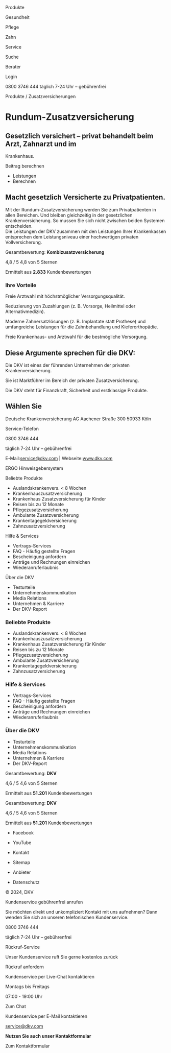 Produkte

Gesundheit

Pflege

Zahn

Service

Suche

Berater

Login

0800 3746 444 täglich 7-24 Uhr – gebührenfrei

Produkte / Zusatzversicherungen

# Rundum-Zusatzversicherung

## Gesetzlich versichert – privat behandelt beim Arzt, Zahnarzt und im
Krankenhaus.

Beitrag berechnen

  * Leistungen
  * Berechnen

## Macht gesetzlich Versicherte zu Privatpatienten.

Mit der Rundum-Zusatzversicherung werden Sie zum Privatpatienten in allen
Bereichen. Und bleiben gleichzeitig in der gesetzlichen Krankenversicherung.
So mussen Sie sich nicht zwischen beiden Systemen entscheiden.  
Die Leistungen der DKV zusammen mit den Leistungen Ihrer Krankenkassen
entsprechen dem Leistungsniveau einer hochwertigen privaten Vollversicherung.

Gesamtbewertung: **Kombizusatzversicherung**

4,8 / 5 4,8 von 5 Sternen

Ermittelt aus **2.833** Kundenbewertungen  

### Ihre Vorteile

Freie Arztwahl mit höchstmöglicher Versorgungsqualität.

Reduzierung von Zuzahlungen (z. B. Vorsorge, Heilmittel oder
Alternativmedizin).

Moderne Zahnersatzlösungen (z. B. Implantate statt Prothese) und umfangreiche
Leistungen für die Zahnbehandlung und Kieferorthopädie.

Freie Krankenhaus- und Arztwahl für die bestmögliche Versorgung.

## Diese Argumente sprechen für die DKV:

Die DKV ist eines der führenden Unternehmen der privaten Krankenversicherung.

Sie ist Marktführer im Bereich der privaten Zusatzversicherung.

Die DKV steht für Finanzkraft, Sicherheit und erstklassige Produkte.

## Wählen Sie

Deutsche Krankenversicherung AG Aachener Straße 300 50933 Köln

Service-Telefon

0800 3746 444

täglich 7-24 Uhr – gebührenfrei

E-Mail:service@dkv.com | Webseite:www.dkv.com

  
ERGO Hinweisgebersystem

Beliebte Produkte

  * Auslandskrankenvers. < 8 Wochen
  * Krankenhauszusatzversicherung
  * Krankenhaus Zusatzversicherung für Kinder
  * Reisen bis zu 12 Monate
  * Pflegezusatzversicherung
  * Ambulante Zusatzversicherung
  * Krankentagegeldversicherung
  * Zahnzusatzversicherung

Hilfe & Services

  * Vertrags-Services
  * FAQ - Häufig gestellte Fragen
  * Bescheinigung anfordern
  * Anträge und Rechnungen einreichen
  * Wiederanruferlaubnis

Über die DKV

  * Testurteile
  * Unternehmenskommunikation
  * Media Relations
  * Unternehmen & Karriere
  * Der DKV-Report

### Beliebte Produkte

  * Auslandskrankenvers. < 8 Wochen
  * Krankenhauszusatzversicherung
  * Krankenhaus Zusatzversicherung für Kinder
  * Reisen bis zu 12 Monate
  * Pflegezusatzversicherung
  * Ambulante Zusatzversicherung
  * Krankentagegeldversicherung
  * Zahnzusatzversicherung

### Hilfe & Services

  * Vertrags-Services
  * FAQ - Häufig gestellte Fragen
  * Bescheinigung anfordern
  * Anträge und Rechnungen einreichen
  * Wiederanruferlaubnis

### Über die DKV

  * Testurteile
  * Unternehmenskommunikation
  * Media Relations
  * Unternehmen & Karriere
  * Der DKV-Report

Gesamtbewertung: **DKV**

4,6 / 5 4,6 von 5 Sternen

Ermittelt aus **51.201** Kundenbewertungen  

Gesamtbewertung: **DKV**

4,6 / 5 4,6 von 5 Sternen

Ermittelt aus **51.201** Kundenbewertungen  

  * Facebook
  * YouTube

  * Kontakt
  * Sitemap
  * Anbieter
  * Datenschutz

© 2024, DKV

Kundenservice gebührenfrei anrufen

Sie möchten direkt und unkompliziert Kontakt mit uns aufnehmen? Dann wenden
Sie sich an unseren telefonischen Kundenservice.

0800 3746 444

täglich 7-24 Uhr – gebührenfrei

Rückruf-Service

Unser Kundenservice ruft Sie gerne kostenlos zurück

Rückruf anfordern

Kundenservice per Live-Chat kontaktieren

Montags bis Freitags

07:00 - 19:00 Uhr

Zum Chat

Kundenservice per E-Mail kontaktieren

service@dkv.com

**Nutzen Sie auch unser Kontaktformular**

Zum Kontaktformular

